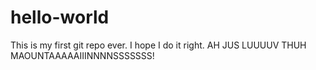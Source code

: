 # hello-world
This is my first git repo ever. I hope I do it right.
AH JUS LUUUUV THUH MAOUNTAAAAAIIINNNNSSSSSSS!
